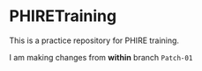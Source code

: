 # PHIRETraining
This is a practice repository for PHIRE training.

I am making changes from **within** branch `Patch-01`
